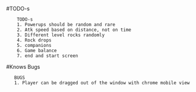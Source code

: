 

#TODO-s


        TODO-s
        1. Powerups should be random and rare
        2. Atk speed based on distance, not on time
        3. Different level rocks randomly
        4. Rock drops
        5. companions
        6. Game balance
        7. end and start screen

#Knows Bugs

       BUGS
       1. Player can be dragged out of the window with chrome mobile view